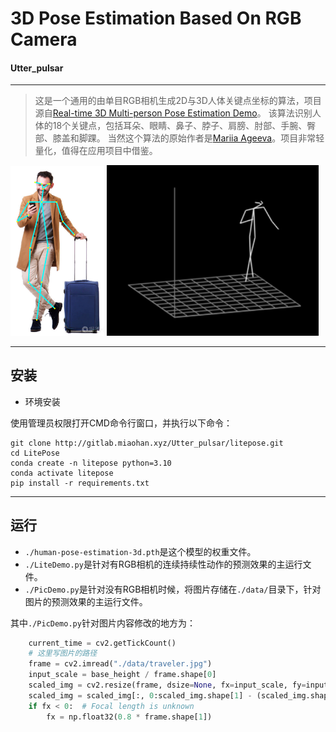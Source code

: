 # 3D Pose Estimation Based On RGB Camera
#### Utter_pulsar

----

> 这是一个通用的由单目RGB相机生成2D与3D人体关键点坐标的算法，项目源自[Real-time 3D Multi-person Pose Estimation Demo](https://github.com/Daniil-Osokin/lightweight-human-pose-estimation-3d-demo.pytorch.git)。
> 该算法识别人体的18个关键点，包括耳朵、眼睛、鼻子、脖子、肩膀、肘部、手腕、臀部、膝盖和脚踝。
> 当然这个算法的原始作者是[Mariia Ageeva](https://github.com/marrmar)。项目非常轻量化，值得在应用项目中借鉴。

<img src="./data/2DResult.png" width="150">
<img src="./data/3DResult.png" width="339">

----
## 安装

- 环境安装

使用管理员权限打开CMD命令行窗口，并执行以下命令：
```CMD
git clone http://gitlab.miaohan.xyz/Utter_pulsar/litepose.git
cd LitePose
conda create -n litepose python=3.10
conda activate litepose
pip install -r requirements.txt 
```
----
## 运行

-  ```./human-pose-estimation-3d.pth```是这个模型的权重文件。
- ```./LiteDemo.py```是针对有RGB相机的连续持续性动作的预测效果的主运行文件。
- ```./PicDemo.py```是针对没有RGB相机时候，将图片存储在```./data/```目录下，针对图片的预测效果的主运行文件。

其中```./PicDemo.py```针对图片内容修改的地方为：

```python
    current_time = cv2.getTickCount()
    # 这里写图片的路径
    frame = cv2.imread("./data/traveler.jpg")
    input_scale = base_height / frame.shape[0]
    scaled_img = cv2.resize(frame, dsize=None, fx=input_scale, fy=input_scale)
    scaled_img = scaled_img[:, 0:scaled_img.shape[1] - (scaled_img.shape[1] % stride)]  # better to pad, but cut out for demo
    if fx < 0:  # Focal length is unknown
        fx = np.float32(0.8 * frame.shape[1])
```